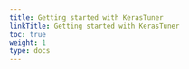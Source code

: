 ```yaml
---
title: Getting started with KerasTuner
linkTitle: Getting started with KerasTuner
toc: true
weight: 1
type: docs
---
```

